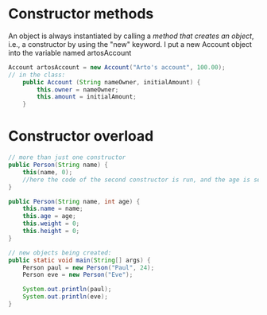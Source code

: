 # Constructor methods
An object is always instantiated by calling a *method that creates an object*, i.e., a constructor by using the "new" keyword.
I put a new Account object into the variable named artosAccount

```java
Account artosAccount = new Account("Arto's account", 100.00);
// in the class:
    public Account (String nameOwner, initialAmount) {
        this.owner = nameOwner;
        this.amount = initialAmount;
    }
```


# Constructor overload

```java
// more than just one constructor
public Person(String name) {
    this(name, 0);
    //here the code of the second constructor is run, and the age is set to 0
}

public Person(String name, int age) {
    this.name = name;
    this.age = age;
    this.weight = 0;
    this.height = 0;
}

// new objects being created:
public static void main(String[] args) {
    Person paul = new Person("Paul", 24);
    Person eve = new Person("Eve");

    System.out.println(paul);
    System.out.println(eve);
}
```

